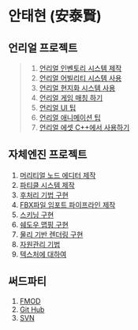 # 안태현 (安泰賢)

## 언리얼 프로젝트
> 1. [언리얼 인벤토리 시스템 제작](UnrealProject/InventorySystem_Develop.md)
> 1. [언리얼 어빌리티 시스템 사용](UnrealProject/)
> 2. [언리얼 현지화 시스템 사용](UnrealProject/)
> 1. [언리얼 게임 매칭 하기](UnrealProject/)
> 1. [언리얼 UI 팁](UnrealProject/)
> 1. [언리얼 애니메이션 팁](UnrealProject/)
> 1. [언리얼 에셋 C++에서 사용하기](UnrealProject/)

## 자체엔진 프로젝트
1. [머리티얼 노드 에디터 제작](InHouseEngineProject/없음.md)
1. [파티클 시스템 제작](InHouseEngineProject/없음.md)
1. [후처리 기법 구현](InHouseEngineProject/없음.md)
1. [FBX파일 임포트 파이프라인 제작](InHouseEngineProject/없음.md)
1. [스키닝 구현](InHouseEngineProject/없음.md)
1. [쉐도우 맵핑 구현](InHouseEngineProject/없음.md)
1. [물리 기반 렌더링 구현](InHouseEngineProject/없음.md)
1. [자원관리 기법](InHouseEngineProject/없음.md)
1. [텍스처에 대하여](InHouseEngineProject/없음.md)

## 써드파티
1. [FMOD](ThirdParty/없음.md)
1. [Git Hub](ThirdParty/없음.md)
1. [SVN](ThirdParty/없음.md)
